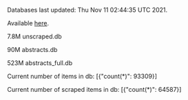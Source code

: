 Databases last updated: Thu Nov 11 02:44:35 UTC 2021. 

Available [here](https://github.com/cbeauhilton/ash-db/releases).

7.8M	unscraped.db

90M	abstracts.db

523M	abstracts_full.db

Current number of items in db:
[{"count(*)": 93309}]

Current number of scraped items in db:
[{"count(*)": 64587}]
